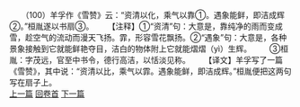 　　（100）羊孚作《雪赞》云：“资清以化，乘气以靠①。遇象能鲜，即洁成辉②。”桓胤遂以书扇③。
　　【注释】①“资清”句：大意是，靠纯净的雨而变成雪，趁空气的流动而漫天飞扬。霏，形容雪花飘扬。②“遇象”句：大意是，各种景象接触到它就能鲜艳夺目，洁白的物体附上它就能熠熠（yì）生辉。
　　③桓胤：字茂远，官至中书令，德行高洁，以恬淡见称。
　　【译文】羊孚写了一篇《雪赞》，其中说：“资清以比，乘气以霏。遇象能鲜，即洁成辉。”桓胤便把这两句写在扇子上。
<br>[上一篇](04_099) [回卷首](04_000) [下一篇](04_101)
